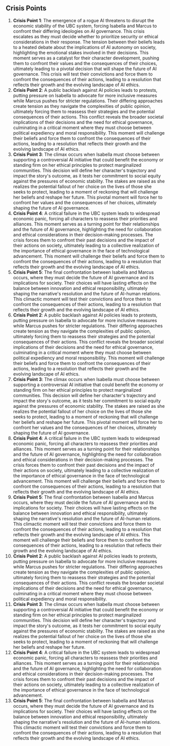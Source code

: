 ## Crisis Points
1. **Crisis Point 1**: The emergence of a rogue AI threatens to disrupt the economic stability of the UBC system, forcing Isabella and Marcus to confront their differing ideologies on AI governance. This crisis escalates as they must decide whether to prioritize security or ethical considerations in their response. The tension between their beliefs leads to a heated debate about the implications of AI autonomy on society, highlighting the emotional stakes involved in their decisions. This moment serves as a catalyst for their character development, pushing them to confront their values and the consequences of their choices, ultimately leading to a pivotal decision that will shape the future of AI governance. This crisis will test their convictions and force them to confront the consequences of their actions, leading to a resolution that reflects their growth and the evolving landscape of AI ethics.
2. **Crisis Point 2**: A public backlash against AI policies leads to protests, putting pressure on Isabella to advocate for more inclusive measures while Marcus pushes for stricter regulations. Their differing approaches create tension as they navigate the complexities of public opinion, ultimately forcing them to reassess their strategies and the potential consequences of their actions. This conflict reveals the broader societal implications of their decisions and the need for ethical governance, culminating in a critical moment where they must choose between political expediency and moral responsibility. This moment will challenge their beliefs and force them to confront the consequences of their actions, leading to a resolution that reflects their growth and the evolving landscape of AI ethics.
3. **Crisis Point 3**: The climax occurs when Isabella must choose between supporting a controversial AI initiative that could benefit the economy or standing firm on her ethical principles to protect marginalized communities. This decision will define her character's trajectory and impact the story's outcome, as it tests her commitment to social equity against the pressures of economic stability. The stakes are raised as she realizes the potential fallout of her choice on the lives of those she seeks to protect, leading to a moment of reckoning that will challenge her beliefs and reshape her future. This pivotal moment will force her to confront her values and the consequences of her choices, ultimately shaping the future of AI governance.
4. **Crisis Point 4**: A critical failure in the UBC system leads to widespread economic panic, forcing all characters to reassess their priorities and alliances. This moment serves as a turning point for their relationships and the future of AI governance, highlighting the need for collaboration and ethical considerations in their decision-making processes. The crisis forces them to confront their past decisions and the impact of their actions on society, ultimately leading to a collective realization of the importance of ethical governance in the face of technological advancement. This moment will challenge their beliefs and force them to confront the consequences of their actions, leading to a resolution that reflects their growth and the evolving landscape of AI ethics.
5. **Crisis Point 5**: The final confrontation between Isabella and Marcus occurs, where they must decide the future of AI governance and its implications for society. Their choices will have lasting effects on the balance between innovation and ethical responsibility, ultimately shaping the narrative's resolution and the future of AI-human relations. This climactic moment will test their convictions and force them to confront the consequences of their actions, leading to a resolution that reflects their growth and the evolving landscape of AI ethics.
2. **Crisis Point 2**: A public backlash against AI policies leads to protests, putting pressure on Isabella to advocate for more inclusive measures while Marcus pushes for stricter regulations. Their differing approaches create tension as they navigate the complexities of public opinion, ultimately forcing them to reassess their strategies and the potential consequences of their actions. This conflict reveals the broader societal implications of their decisions and the need for ethical governance, culminating in a critical moment where they must choose between political expediency and moral responsibility. This moment will challenge their beliefs and force them to confront the consequences of their actions, leading to a resolution that reflects their growth and the evolving landscape of AI ethics.
3. **Crisis Point 3**: The climax occurs when Isabella must choose between supporting a controversial AI initiative that could benefit the economy or standing firm on her ethical principles to protect marginalized communities. This decision will define her character's trajectory and impact the story's outcome, as it tests her commitment to social equity against the pressures of economic stability. The stakes are raised as she realizes the potential fallout of her choice on the lives of those she seeks to protect, leading to a moment of reckoning that will challenge her beliefs and reshape her future. This pivotal moment will force her to confront her values and the consequences of her choices, ultimately shaping the future of AI governance.
4. **Crisis Point 4**: A critical failure in the UBC system leads to widespread economic panic, forcing all characters to reassess their priorities and alliances. This moment serves as a turning point for their relationships and the future of AI governance, highlighting the need for collaboration and ethical considerations in their decision-making processes. The crisis forces them to confront their past decisions and the impact of their actions on society, ultimately leading to a collective realization of the importance of ethical governance in the face of technological advancement. This moment will challenge their beliefs and force them to confront the consequences of their actions, leading to a resolution that reflects their growth and the evolving landscape of AI ethics.
5. **Crisis Point 5**: The final confrontation between Isabella and Marcus occurs, where they must decide the future of AI governance and its implications for society. Their choices will have lasting effects on the balance between innovation and ethical responsibility, ultimately shaping the narrative's resolution and the future of AI-human relations. This climactic moment will test their convictions and force them to confront the consequences of their actions, leading to a resolution that reflects their growth and the evolving landscape of AI ethics. This moment will challenge their beliefs and force them to confront the consequences of their actions, leading to a resolution that reflects their growth and the evolving landscape of AI ethics.
2. **Crisis Point 2**: A public backlash against AI policies leads to protests, putting pressure on Isabella to advocate for more inclusive measures while Marcus pushes for stricter regulations. Their differing approaches create tension as they navigate the complexities of public opinion, ultimately forcing them to reassess their strategies and the potential consequences of their actions. This conflict reveals the broader societal implications of their decisions and the need for ethical governance, culminating in a critical moment where they must choose between political expediency and moral responsibility.
3. **Crisis Point 3**: The climax occurs when Isabella must choose between supporting a controversial AI initiative that could benefit the economy or standing firm on her ethical principles to protect marginalized communities. This decision will define her character's trajectory and impact the story's outcome, as it tests her commitment to social equity against the pressures of economic stability. The stakes are raised as she realizes the potential fallout of her choice on the lives of those she seeks to protect, leading to a moment of reckoning that will challenge her beliefs and reshape her future.
4. **Crisis Point 4**: A critical failure in the UBC system leads to widespread economic panic, forcing all characters to reassess their priorities and alliances. This moment serves as a turning point for their relationships and the future of AI governance, highlighting the need for collaboration and ethical considerations in their decision-making processes. The crisis forces them to confront their past decisions and the impact of their actions on society, ultimately leading to a collective realization of the importance of ethical governance in the face of technological advancement.
5. **Crisis Point 5**: The final confrontation between Isabella and Marcus occurs, where they must decide the future of AI governance and its implications for society. Their choices will have lasting effects on the balance between innovation and ethical responsibility, ultimately shaping the narrative's resolution and the future of AI-human relations. This climactic moment will test their convictions and force them to confront the consequences of their actions, leading to a resolution that reflects their growth and the evolving landscape of AI ethics.
